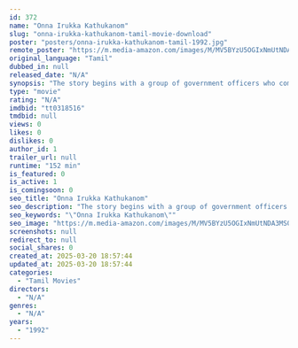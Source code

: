 ```yaml
---
id: 372
name: "Onna Irukka Kathukanom"
slug: "onna-irukka-kathukanom-tamil-movie-download"
poster: "posters/onna-irukka-kathukanom-tamil-1992.jpg"
remote_poster: "https://m.media-amazon.com/images/M/MV5BYzU5OGIxNmUtNDA3MS00MWQyLWFjOGUtMGM5MDliMzYyYjgxXkEyXkFqcGdeQXVyNTM3MDMyMDQ@._V1_SX300.jpg"
original_language: "Tamil"
dubbed_in: null
released_date: "N/A"
synopsis: "The story begins with a group of government officers who come to list the number of devastated houses. The officers promised them to give a big amount to build their house but in exchange for a little amount to register their name..."
type: "movie"
rating: "N/A"
imdbid: "tt0318516"
tmdbid: null
views: 0
likes: 0
dislikes: 0
author_id: 1
trailer_url: null
runtime: "152 min"
is_featured: 0
is_active: 1
is_comingsoon: 0
seo_title: "Onna Irukka Kathukanom"
seo_description: "The story begins with a group of government officers who come to list the number of devastated houses. The officers promised them to give a big amount to build their house but in exchange for a little amount to register their name..."
seo_keywords: "\"Onna Irukka Kathukanom\""
seo_image: "https://m.media-amazon.com/images/M/MV5BYzU5OGIxNmUtNDA3MS00MWQyLWFjOGUtMGM5MDliMzYyYjgxXkEyXkFqcGdeQXVyNTM3MDMyMDQ@._V1_SX300.jpg"
screenshots: null
redirect_to: null
social_shares: 0
created_at: 2025-03-20 18:57:44
updated_at: 2025-03-20 18:57:44
categories:
  - "Tamil Movies"
directors:
  - "N/A"
genres:
  - "N/A"
years:
  - "1992"
---
```

